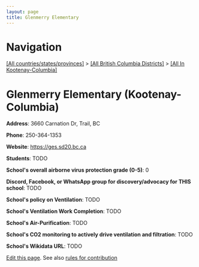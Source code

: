 ```yaml
---
layout: page
title: Glenmerry Elementary
---
```

# Navigation

[[All countries/states/provinces]](../../..) > [[All British Columbia Districts]](../..) > [[All In Kootenay-Columbia]](..)

# Glenmerry Elementary (Kootenay-Columbia)

**Address**: 3660 Carnation Dr, Trail, BC

**Phone**: 250-364-1353

**Website**: <https://ges.sd20.bc.ca>

**Students**: TODO

**School's overall airborne virus protection grade (0-5)**: 0

**Discord, Facebook, or WhatsApp group for discovery/advocacy for THIS school**: TODO

**School's policy on Ventilation**: TODO

**School's Ventilation Work Completion**: TODO

**School's Air-Purification**: TODO

**School's CO2 monitoring to actively drive ventilation and filtration**: TODO

**School's Wikidata URL**: TODO


[Edit this page](https://github.com/ventilate-schools/BC/edit/main/./Kootenay-Columbia/Glenmerry_Elementary.md). See also [rules for contribution](../../../contribution-rules/)